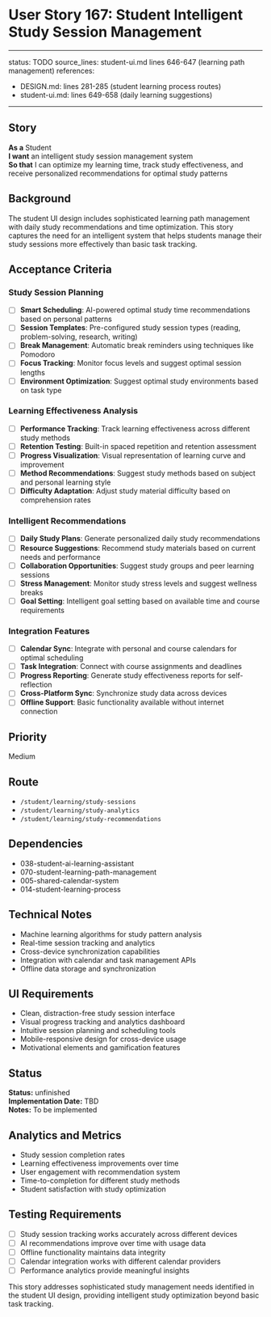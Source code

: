 # User Story 167: Student Intelligent Study Session Management

---
status: TODO
source_lines: student-ui.md lines 646-647 (learning path management)
references:
  - DESIGN.md: lines 281-285 (student learning process routes)
  - student-ui.md: lines 649-658 (daily learning suggestions)
---

## Story
**As a** Student  
**I want** an intelligent study session management system  
**So that** I can optimize my learning time, track study effectiveness, and receive personalized recommendations for optimal study patterns

## Background
The student UI design includes sophisticated learning path management with daily study recommendations and time optimization. This story captures the need for an intelligent system that helps students manage their study sessions more effectively than basic task tracking.

## Acceptance Criteria

### Study Session Planning
- [ ] **Smart Scheduling**: AI-powered optimal study time recommendations based on personal patterns
- [ ] **Session Templates**: Pre-configured study session types (reading, problem-solving, research, writing)
- [ ] **Break Management**: Automatic break reminders using techniques like Pomodoro
- [ ] **Focus Tracking**: Monitor focus levels and suggest optimal session lengths
- [ ] **Environment Optimization**: Suggest optimal study environments based on task type

### Learning Effectiveness Analysis
- [ ] **Performance Tracking**: Track learning effectiveness across different study methods
- [ ] **Retention Testing**: Built-in spaced repetition and retention assessment
- [ ] **Progress Visualization**: Visual representation of learning curve and improvement
- [ ] **Method Recommendations**: Suggest study methods based on subject and personal learning style
- [ ] **Difficulty Adaptation**: Adjust study material difficulty based on comprehension rates

### Intelligent Recommendations
- [ ] **Daily Study Plans**: Generate personalized daily study recommendations
- [ ] **Resource Suggestions**: Recommend study materials based on current needs and performance
- [ ] **Collaboration Opportunities**: Suggest study groups and peer learning sessions
- [ ] **Stress Management**: Monitor study stress levels and suggest wellness breaks
- [ ] **Goal Setting**: Intelligent goal setting based on available time and course requirements

### Integration Features
- [ ] **Calendar Sync**: Integrate with personal and course calendars for optimal scheduling
- [ ] **Task Integration**: Connect with course assignments and deadlines
- [ ] **Progress Reporting**: Generate study effectiveness reports for self-reflection
- [ ] **Cross-Platform Sync**: Synchronize study data across devices
- [ ] **Offline Support**: Basic functionality available without internet connection

## Priority
Medium

## Route
- `/student/learning/study-sessions`
- `/student/learning/study-analytics`
- `/student/learning/study-recommendations`

## Dependencies
- 038-student-ai-learning-assistant
- 070-student-learning-path-management
- 005-shared-calendar-system
- 014-student-learning-process

## Technical Notes
- Machine learning algorithms for study pattern analysis
- Real-time session tracking and analytics
- Cross-device synchronization capabilities
- Integration with calendar and task management APIs
- Offline data storage and synchronization

## UI Requirements
- Clean, distraction-free study session interface
- Visual progress tracking and analytics dashboard
- Intuitive session planning and scheduling tools
- Mobile-responsive design for cross-device usage
- Motivational elements and gamification features


## Status
**Status:** unfinished  
**Implementation Date:** TBD  
**Notes:** To be implemented
## Analytics and Metrics
- Study session completion rates
- Learning effectiveness improvements over time
- User engagement with recommendation system
- Time-to-completion for different study methods
- Student satisfaction with study optimization

## Testing Requirements
- [ ] Study session tracking works accurately across different devices
- [ ] AI recommendations improve over time with usage data
- [ ] Offline functionality maintains data integrity
- [ ] Calendar integration works with different calendar providers
- [ ] Performance analytics provide meaningful insights

This story addresses sophisticated study management needs identified in the student UI design, providing intelligent study optimization beyond basic task tracking.